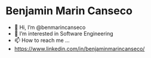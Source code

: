 # Benjamin Marin Canseco 
- 👋 Hi, I’m @benmarincanseco
- 👀 I’m interested in Software Engineering
- 📫 How to reach me ...
- https://www.linkedin.com/in/benjaminmarincanseco/
